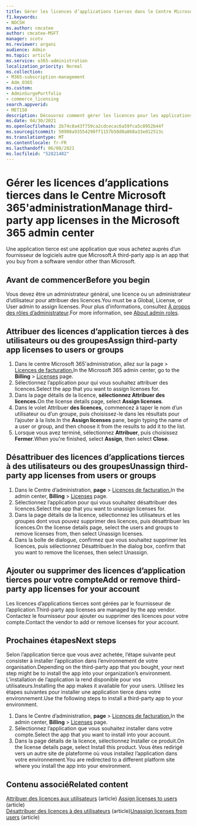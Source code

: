 ```yaml
---
title: Gérer les licences d’applications tierces dans le Centre Microsoft 365'administration
f1.keywords:
- NOCSH
ms.author: cmcatee
author: cmcatee-MSFT
manager: scotv
ms.reviewer: argani
audience: Admin
ms.topic: article
ms.service: o365-administration
localization_priority: Normal
ms.collection:
- M365-subscription-management
- Adm_O365
ms.custom:
- AdminSurgePortfolio
- commerce_licensing
search.appverid:
- MET150
description: Découvrez comment gérer les licences pour les applications tierces dans le centre d Microsoft 365'administration.
ms.date: 04/30/2021
ms.openlocfilehash: 2b74c8a43f759ca2cdcecac6a59fca5c0952b44f
ms.sourcegitcommit: 50908a93554290ff1157b58d0a868a33e012513c
ms.translationtype: MT
ms.contentlocale: fr-FR
ms.lasthandoff: 06/08/2021
ms.locfileid: "52821402"
---
```

# <a name="manage-third-party-app-licenses-in-the-microsoft-365-admin-center"></a><span data-ttu-id="c18c5-103">Gérer les licences d’applications tierces dans le Centre Microsoft 365'administration</span><span class="sxs-lookup"><span data-stu-id="c18c5-103">Manage third-party app licenses in the Microsoft 365 admin center</span></span>

<span data-ttu-id="c18c5-104">Une application tierce est une application que vous achetez auprès d’un fournisseur de logiciels autre que Microsoft.</span><span class="sxs-lookup"><span data-stu-id="c18c5-104">A third-party app is an app that you buy from a software vendor other than Microsoft.</span></span>

## <a name="before-you-begin"></a><span data-ttu-id="c18c5-105">Avant de commencer</span><span class="sxs-lookup"><span data-stu-id="c18c5-105">Before you begin</span></span>

<span data-ttu-id="c18c5-106">Vous devez être un administrateur général, une licence ou un administrateur d’utilisateur pour attribuer des licences.</span><span class="sxs-lookup"><span data-stu-id="c18c5-106">You must be a Global, License, or User admin to assign licenses.</span></span> <span data-ttu-id="c18c5-107">Pour plus d’informations, consultez [À propos des rôles d’administrateur](../../admin/add-users/about-admin-roles.md).</span><span class="sxs-lookup"><span data-stu-id="c18c5-107">For more information, see [About admin roles](../../admin/add-users/about-admin-roles.md).</span></span>

## <a name="assign-third-party-app-licenses-to-users-or-groups"></a><span data-ttu-id="c18c5-108">Attribuer des licences d’application tierces à des utilisateurs ou des groupes</span><span class="sxs-lookup"><span data-stu-id="c18c5-108">Assign third-party app licenses to users or groups</span></span>

1. <span data-ttu-id="c18c5-109">Dans le centre Microsoft 365'administration, allez sur la page  >  <a href="https://go.microsoft.com/fwlink/p/?linkid=842264" target="_blank">Licences de facturation.</a></span><span class="sxs-lookup"><span data-stu-id="c18c5-109">In the Microsoft 365 admin center, go to the **Billing** > <a href="https://go.microsoft.com/fwlink/p/?linkid=842264" target="_blank">Licenses</a> page.</span></span>
2. <span data-ttu-id="c18c5-110">Sélectionnez l’application pour qui vous souhaitez attribuer des licences.</span><span class="sxs-lookup"><span data-stu-id="c18c5-110">Select the app that you want to assign licenses for.</span></span>
3. <span data-ttu-id="c18c5-111">Dans la page détails de la licence, **sélectionnez Attribuer des licences.**</span><span class="sxs-lookup"><span data-stu-id="c18c5-111">On the license details page, select **Assign licenses**.</span></span>
4. <span data-ttu-id="c18c5-112">Dans le volet Attribuer **des licences,** commencez à taper le nom d’un utilisateur ou d’un groupe, puis choisissez-le dans les résultats pour l’ajouter à la liste.</span><span class="sxs-lookup"><span data-stu-id="c18c5-112">In the **Assign licenses** pane, begin typing the name of a user or group, and then choose it from the results to add it to the list.</span></span>
5. <span data-ttu-id="c18c5-113">Lorsque vous avez terminé, sélectionnez **Attribuer**, puis choisissez **Fermer**.</span><span class="sxs-lookup"><span data-stu-id="c18c5-113">When you're finished, select **Assign**, then select **Close**.</span></span>

## <a name="unassign-third-party-app-licenses-from-users-or-groups"></a><span data-ttu-id="c18c5-114">Désattribuer des licences d’applications tierces à des utilisateurs ou des groupes</span><span class="sxs-lookup"><span data-stu-id="c18c5-114">Unassign third-party app licenses from users or groups</span></span>

1. <span data-ttu-id="c18c5-115">Dans le Centre d’administration, **page**  >  <a href="https://go.microsoft.com/fwlink/p/?linkid=842264" target="_blank">Licences de facturation.</a></span><span class="sxs-lookup"><span data-stu-id="c18c5-115">In the admin center, **Billing** > <a href="https://go.microsoft.com/fwlink/p/?linkid=842264" target="_blank">Licenses</a> page.</span></span>
2. <span data-ttu-id="c18c5-116">Sélectionnez l’application pour qui vous souhaitez désattribuer des licences.</span><span class="sxs-lookup"><span data-stu-id="c18c5-116">Select the app that you want to unassign licenses for.</span></span>
3. <span data-ttu-id="c18c5-117">Dans la page détails de la licence, sélectionnez les utilisateurs et les groupes dont vous pouvez supprimer des licences, puis désattribuer les licences.</span><span class="sxs-lookup"><span data-stu-id="c18c5-117">On the license details page, select the users and groups to remove licenses from, then select Unassign licenses.</span></span>
4. <span data-ttu-id="c18c5-118">Dans la boîte de dialogue, confirmez que vous souhaitez supprimer les licences, puis sélectionnez Désattribuer.</span><span class="sxs-lookup"><span data-stu-id="c18c5-118">In the dialog box, confirm that you want to remove the licenses, then select Unassign.</span></span>

## <a name="add-or-remove-third-party-app-licenses-for-your-account"></a><span data-ttu-id="c18c5-119">Ajouter ou supprimer des licences d’application tierces pour votre compte</span><span class="sxs-lookup"><span data-stu-id="c18c5-119">Add or remove third-party app licenses for your account</span></span>

<span data-ttu-id="c18c5-120">Les licences d’applications tierces sont gérées par le fournisseur de l’application.</span><span class="sxs-lookup"><span data-stu-id="c18c5-120">Third-party app licenses are managed by the app vendor.</span></span> <span data-ttu-id="c18c5-121">Contactez le fournisseur pour ajouter ou supprimer des licences pour votre compte.</span><span class="sxs-lookup"><span data-stu-id="c18c5-121">Contact the vendor to add or remove licenses for your account.</span></span>

## <a name="next-steps"></a><span data-ttu-id="c18c5-122">Prochaines étapes</span><span class="sxs-lookup"><span data-stu-id="c18c5-122">Next steps</span></span>

<span data-ttu-id="c18c5-123">Selon l’application tierce que vous avez achetée, l’étape suivante peut consister à installer l’application dans l’environnement de votre organisation.</span><span class="sxs-lookup"><span data-stu-id="c18c5-123">Depending on the third-party app that you bought, your next step might be to install the app into your organization’s environment.</span></span> <span data-ttu-id="c18c5-124">L’installation de l’application la rend disponible pour vos utilisateurs.</span><span class="sxs-lookup"><span data-stu-id="c18c5-124">Installing the app makes it available for your users.</span></span> <span data-ttu-id="c18c5-125">Utilisez les étapes suivantes pour installer une application tierce dans votre environnement.</span><span class="sxs-lookup"><span data-stu-id="c18c5-125">Use the following steps to install a third-party app to your environment.</span></span>

1. <span data-ttu-id="c18c5-126">Dans le Centre d’administration, **page**  >  <a href="https://go.microsoft.com/fwlink/p/?linkid=842264" target="_blank">Licences de facturation.</a></span><span class="sxs-lookup"><span data-stu-id="c18c5-126">In the admin center, **Billing** > <a href="https://go.microsoft.com/fwlink/p/?linkid=842264" target="_blank">Licenses</a> page.</span></span>
2. <span data-ttu-id="c18c5-127">Sélectionnez l’application que vous souhaitez installer dans votre compte.</span><span class="sxs-lookup"><span data-stu-id="c18c5-127">Select the app that you want to install into your account.</span></span>
3. <span data-ttu-id="c18c5-128">Dans la page détails de la licence, sélectionnez Installer ce produit.</span><span class="sxs-lookup"><span data-stu-id="c18c5-128">On the license details page, select Install this product.</span></span> <span data-ttu-id="c18c5-129">Vous êtes redirigé vers un autre site de plateforme où vous installez l’application dans votre environnement.</span><span class="sxs-lookup"><span data-stu-id="c18c5-129">You are redirected to a different platform site where you install the app into your environment.</span></span>

## <a name="related-content"></a><span data-ttu-id="c18c5-130">Contenu associé</span><span class="sxs-lookup"><span data-stu-id="c18c5-130">Related content</span></span>

<span data-ttu-id="c18c5-131">[Attribuer des licences aux utilisateurs](../../admin/manage/assign-licenses-to-users.md) (article) </span><span class="sxs-lookup"><span data-stu-id="c18c5-131">[Assign licenses to users](../../admin/manage/assign-licenses-to-users.md) (article) </span></span>\
<span data-ttu-id="c18c5-132">[Désattribuer des licences à des utilisateurs](../../admin/manage/remove-licenses-from-users.md) (article)</span><span class="sxs-lookup"><span data-stu-id="c18c5-132">[Unassign licenses from users](../../admin/manage/remove-licenses-from-users.md) (article)</span></span>
